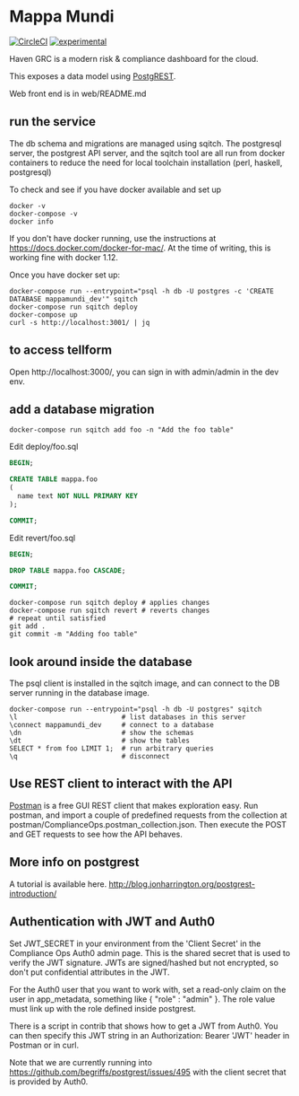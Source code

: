 # Mappa Mundi
[![CircleCI](https://circleci.com/gh/kindlyops/mappamundi.svg?style=svg)](https://circleci.com/gh/kindlyops/mappamundi)
[![experimental](http://badges.github.io/stability-badges/dist/experimental.svg)](http://github.com/badges/stability-badges)

Haven GRC is a modern risk & compliance dashboard for the cloud.

This exposes a data model using [PostgREST](http://postgrest.com/).

Web front end is in web/README.md

## run the service

The db schema and migrations are managed using sqitch.
The postgresql server, the postgrest API server, and the sqitch tool
are all run from docker containers to reduce the need for
local toolchain installation (perl, haskell, postgresql)

To check and see if you have docker available and set up

    docker -v
    docker-compose -v
    docker info

If you don't have docker running, use the instructions at https://docs.docker.com/docker-for-mac/.
At the time of writing, this is working fine with docker 1.12.

Once you have docker set up:

    docker-compose run --entrypoint="psql -h db -U postgres -c 'CREATE DATABASE mappamundi_dev'" sqitch
    docker-compose run sqitch deploy
    docker-compose up
    curl -s http://localhost:3001/ | jq

## to access tellform

Open http://localhost:3000/, you can sign in with admin/admin in the dev env.

## add a database migration

    docker-compose run sqitch add foo -n "Add the foo table"

Edit deploy/foo.sql

```SQL
BEGIN;

CREATE TABLE mappa.foo
(
  name text NOT NULL PRIMARY KEY
);

COMMIT;
```

Edit revert/foo.sql

```SQL
BEGIN;

DROP TABLE mappa.foo CASCADE;

COMMIT;
```

    docker-compose run sqitch deploy # applies changes
    docker-compose run sqitch revert # reverts changes
    # repeat until satisfied
    git add .
    git commit -m "Adding foo table"

## look around inside the database

The psql client is installed in the sqitch image, and can connect
to the DB server running in the database image.

    docker-compose run --entrypoint="psql -h db -U postgres" sqitch
    \l                          # list databases in this server
    \connect mappamundi_dev     # connect to a database
    \dn                         # show the schemas
    \dt                         # show the tables
    SELECT * from foo LIMIT 1;  # run arbitrary queries
    \q                          # disconnect

## Use REST client to interact with the API

[Postman](https://www.getpostman.com/) is a free GUI REST client that makes exploration easy. Run postman, and import a couple of predefined requests
from the collection at postman/ComplianceOps.postman_collection.json.
Then execute the POST and GET requests to see how the API behaves.

## More info on postgrest

A tutorial is available here. http://blog.jonharrington.org/postgrest-introduction/

## Authentication with JWT and Auth0

Set JWT_SECRET in your environment from the 'Client Secret' in the Compliance Ops Auth0 admin page. This is the shared secret that is used to verify the JWT signature. JWTs are signed/hashed but not encrypted, so don't put confidential attributes in the JWT.

For the Auth0 user that you want to work with, set a read-only claim on the user in app_metadata, something like { "role" : "admin" }.
The role value must link up with the role defined inside postgrest.

There is a script in contrib that shows how to get a JWT from Auth0. You can then specify this JWT string in an Authorization: Bearer 'JWT'
header in Postman or in curl.

Note that we are currently running into https://github.com/begriffs/postgrest/issues/495 with the client secret that is provided by Auth0.

